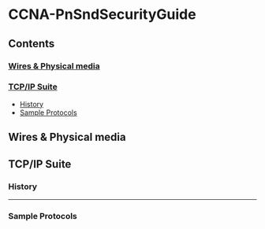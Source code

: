 # CCNA-PnSndSecurityGuide  
## Contents  
### [Wires & Physical media ](#wires--physical-media)  
### [TCP/IP Suite](#tcpip-suite)  
  * [History](#history)   
  * [Sample Protocols](#sample-protols)  
  
## Wires & Physical media  
## TCP/IP Suite  
### History  
------
### Sample Protocols